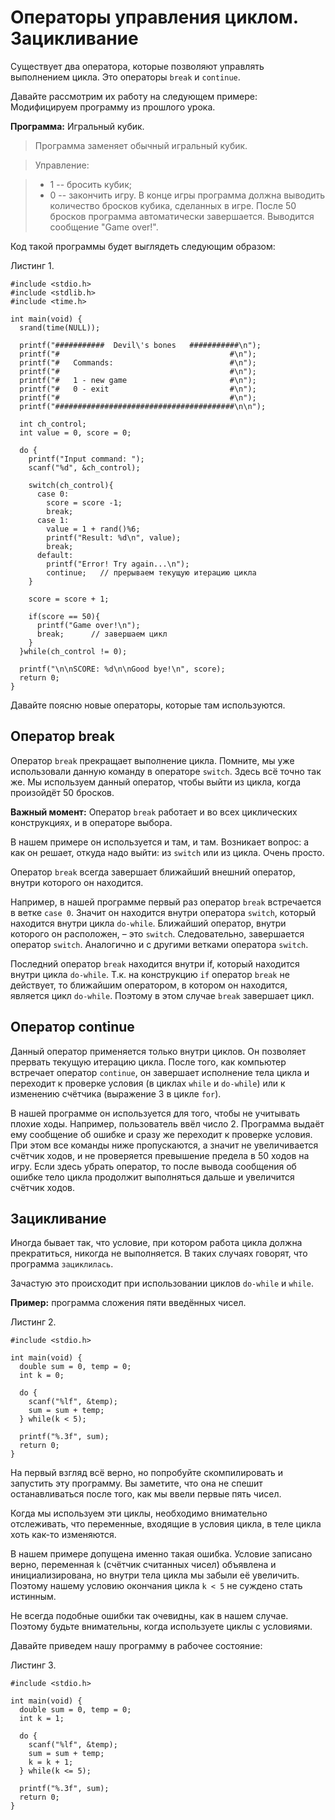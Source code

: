 # Операторы управления циклом. Зацикливание

Существует два оператора, которые позволяют управлять выполнением цикла. Это операторы `break` и `continue`.

Давайте рассмотрим их работу на следующем примере: Модифицируем программу из прошлого урока.

**Программа:** Игральный кубик.

> Программа заменяет обычный игральный кубик.

> Управление:

> * 1 -- бросить кубик;
> * 0 -- закончить игру.
> В конце игры программа должна выводить количество бросков кубика, сделанных в игре.
> После 50 бросков программа автоматически завершается. Выводится сообщение "Game over!".

Код такой программы будет выглядеть следующим образом:

Листинг 1.

```
#include <stdio.h>
#include <stdlib.h>
#include <time.h>

int main(void) {
  srand(time(NULL));

  printf("###########  Devil\'s bones   ###########\n");
  printf("#                                      #\n");
  printf("#   Commands:                          #\n");
  printf("#                                      #\n");
  printf("#   1 - new game                       #\n");
  printf("#   0 - exit                           #\n");
  printf("#                                      #\n");
  printf("########################################\n\n");

  int ch_control;
  int value = 0, score = 0;

  do {
    printf("Input command: ");
    scanf("%d", &ch_control);

    switch(ch_control){
      case 0:
        score = score -1;
        break;
      case 1:
        value = 1 + rand()%6;
        printf("Result: %d\n", value);
        break;
      default:
        printf("Error! Try again...\n");
        continue;   // прерываем текущую итерацию цикла
    }

    score = score + 1;

    if(score == 50){
      printf("Game over!\n");
      break;      // завершаем цикл
    }
  }while(ch_control != 0);

  printf("\n\nSCORE: %d\n\nGood bye!\n", score);
  return 0;
}
```

Давайте поясню новые операторы, которые там используются.

## Оператор break

Оператор `break` прекращает выполнение цикла. Помните, мы уже использовали данную команду в операторе `switch`. Здесь всё точно так же. Мы используем данный оператор, чтобы выйти из цикла, когда произойдёт 50 бросков.

**Важный момент:** Оператор `break` работает и во всех циклических конструкциях, и в операторе выбора.

В нашем примере он используется и там, и там. Возникает вопрос: а как он решает, откуда надо выйти: из `switch` или из цикла. Очень просто.

Оператор `break` всегда завершает ближайший внешний оператор, внутри которого он находится.

Например, в нашей программе первый раз оператор `break` встречается в ветке `case 0`. Значит он находится внутри оператора `switch`, который находится внутри цикла `do-while`. Ближайший оператор, внутри которого он расположен, – это `switch`. Следовательно, завершается оператор `switch`. Аналогично и с другими ветками оператора `switch`.

Последний оператор `break` находится внутри if, который находится внутри цикла `do-while`. Т.к. на конструкцию `if` оператор `break` не действует, то ближайшим оператором, в котором он находится, является цикл `do-while`. Поэтому в этом случае `break` завершает цикл.

## Оператор continue
Данный оператор применяется только внутри циклов. Он позволяет прервать текущую итерацию цикла. После того, как компьютер встречает оператор `continue`, он завершает исполнение тела цикла и переходит к проверке условия (в циклах `while` и `do-while`) или к изменению счётчика (выражение 3 в цикле `for`).

В нашей программе он используется для того, чтобы не учитывать плохие ходы. Например, пользователь ввёл число 2. Программа выдаёт ему сообщение об ошибке и сразу же переходит к проверке условия. При этом все команды ниже пропускаются, а значит не увеличивается счётчик ходов, и не проверяется превышение предела в 50 ходов на игру. Если здесь убрать оператор, то после вывода сообщения об ошибке тело цикла продолжит выполняться дальше и увеличится счётчик ходов.

## Зацикливание
Иногда бывает так, что условие, при котором работа цикла должна прекратиться, никогда не выполняется. В таких случаях говорят, что программа `зациклилась`.

Зачастую это происходит при использовании циклов `do-while` и `while`.

**Пример:** программа сложения пяти введённых чисел.

Листинг 2.

```
#include <stdio.h>

int main(void) {
  double sum = 0, temp = 0;
  int k = 0;

  do {
    scanf("%lf", &temp);
    sum = sum + temp;
  } while(k < 5);

  printf("%.3f", sum);
  return 0;
}
```

На первый взгляд всё верно, но попробуйте скомпилировать и запустить эту программу. Вы заметите, что она не спешит останавливаться после того, как мы ввели первые пять чисел.

Когда мы используем эти циклы, необходимо внимательно отслеживать, что переменные, входящие в условия цикла, в теле цикла хоть как-то изменяются.

В нашем примере допущена именно такая ошибка. Условие записано верно, переменная `k` (счётчик считанных чисел) объявлена и инициализирована, но внутри тела цикла мы забыли её увеличить. Поэтому нашему условию окончания цикла `k < 5` не суждено стать истинным.

Не всегда подобные ошибки так очевидны, как в нашем случае. Поэтому будьте внимательны, когда используете циклы с условиями.

Давайте приведем нашу программу в рабочее состояние:

Листинг 3.

```
#include <stdio.h>

int main(void) {
  double sum = 0, temp = 0;
  int k = 1;

  do {
    scanf("%lf", &temp);
    sum = sum + temp;
    k = k + 1;
  } while(k <= 5);

  printf("%.3f", sum);
  return 0;
}
```
